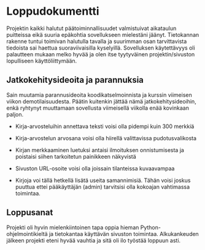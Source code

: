 # Loppudokumentti

Projektin kaikki halutut päätoiminnallisuudet valmistuivat aikataulun puitteissa eikä suuria epäkohtia sovellukseen mielestäni jäänyt. Tietokannan rakenne tuntui toimivan halutulla tavalla ja suurimman osan tarvittavista tiedoista sai haettua suoraviivaisilla kyselyillä. Sovelluksen käytettävyys oli palautteen mukaan melko hyvää ja olen itse tyytyväinen projektin/sivuston lopulliseen käyttöliittymään.

## Jatkokehitysideoita ja parannuksia

Sain muutamia parannusideoita koodikatselmoinnista ja kurssin viimeisen viikon demotilaisuudesta. Päätin kuitenkin jättää nämä jatkokehitysideoihin, enkä ryhtynyt muuttamaan sovellusta viimeisellä viikolla enää kovinkaan paljon.

* Kirja-arvosteluihin annettava teksti voisi olla pidempi kuin 300 merkkiä

* Kirja-arvostelun arvosana voisi olla hiirellä valittavissa pudotusvalikosta

* Kirjan merkkaaminen luetuksi antaisi ilmoituksen onnistumisesta ja poistaisi siihen tarkoitetun painikkeen näkyvistä

* Sivuston URL-osoite voisi olla joissain tilanteissa kuvaavampaa

* Kirjoja voi tällä hetkellä lisätä useita samannimisiä. Tähän voisi joskus puuttua ettei pääkäyttäjän (admin) tarvitsisi olla kokoajan vahtimassa toimintaa.

## Loppusanat

Projekti oli hyvin mielenkiintoinen tapa oppia hieman Python-ohjelmointikieltä ja tietokantaa käyttävän sivuston toimintaa. Alkukankeuden jälkeen projekti eteni hyvää vauhtia ja sitä oli ilo työstää loppuun asti.
